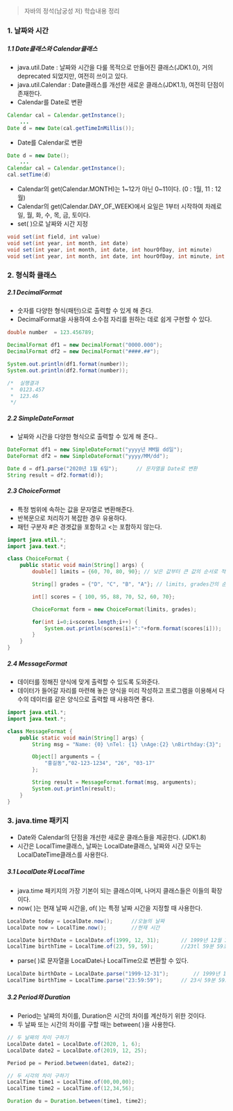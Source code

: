 > 자바의 정석(남궁성 저) 학습내용 정리

### 1. 날짜와 시간
##### 1.1 Date클래스와 Calendar클래스

- java.util.Date : 날짜와 시간을 다룰 목적으로 만들어진 클래스(JDK1.0), 거의 deprecated 되었지만, 여전히 쓰이고 있다.
- java.util.Calendar : Date클래스를 개선한 새로운 클래스(JDK1.1), 여전히 단점이 존재한다.
- Calendar를 Date로 변환
```java
Calendar cal = Calendar.getInstance();
	...
Date d = new Date(cal.getTimeInMillis());
```
- Date를 Calendar로 변환
```java
Date d = new Date();
	...
Calendar cal = Calendar.getInstance();
cal.setTime(d)
```
- Calendar의 get(Calendar.MONTH)는 1~12가 아닌 0~11이다. (0 : 1월, 11 : 12월)
- Calendar의 get(Calendar.DAY_OF_WEEK)에서 요일은 1부터 시작하여 차례로 일, 월, 화, 수, 목, 금, 토이다.
- set( )으로 날짜와 시간 지정
```java
void set(int field, int value)
void set(int year, int month, int date)
void set(int year, int month, int date, int hourOfDay, int minute)
void set(int year, int month, int date, int hourOfDay, int minute, int second)
```


### 2. 형식화 클래스
##### 2.1 DecimalFormat
- 숫자를 다양한 형식(패턴)으로 출력할 수 있게 해 준다.
- DecimalFormat을 사용하여 소수점 자리를 원하는 데로 쉽게 구현할 수 있다.
```java
double number  = 123.456789;

DecimalFormat df1 = new DecimalFormat("0000.000");
DecimalFormat df2 = new DecimalFormat("####.##");

System.out.println(df1.format(number));
System.out.println(df2.format(number));

/*  실행결과
 *  0123.457
 *  123.46
 */
```

##### 2.2 SimpleDateFormat
- 날짜와 시간을 다양한 형식으로 출력할 수 있게 해 준다..
```java
DateFormat df1 = new SimpleDateFormat("yyyy년 MM월 dd일");
DateFormat df2 = new SimpleDateFormat("yyyy/MM/dd");

Date d = df1.parse("2020년 1월 6일");		// 문자열을 Date로 변환
String result = df2.format(d));
```
##### 2.3 ChoiceFormat
- 특정 범위에 속하는 값을 문자열로 변환해준다.
- 반복문으로 처리하기 복잡한 경우 유용하다.
- 패턴 구분자 #은 경곗값을 포함하고 <는 포함하지 않는다.
```java
import java.util.*;
import java.text.*;

class ChoiceFormat {
	public static void main(String[] args) {
		double[] limits = {60, 70, 80, 90};	// 낮은 값부터 큰 값의 순서로 적어야한다.

		String[] grades = {"D", "C", "B", "A"};	// limits, grades간의 순서와 개수를 맞추어야 한다.

		int[] scores = { 100, 95, 88, 70, 52, 60, 70};

		ChoiceFormat form = new ChoiceFormat(limits, grades);

		for(int i=0;i<scores.length;i++) {
			System.out.println(scores[i]+":"+form.format(scores[i]));		
		}
	}
}
```
##### 2.4 MessageFormat
- 데이터를 정해진 양식에 맞게 출력할 수 있도록 도와준다.
- 데이터가 들어갈 자리를 마련해 놓은 양식을 미리 작성하고 프로그램을 이용해서 다수의 데이터를 같은 양식으로 출력할 때 사용하면 좋다.
```java
import java.util.*;
import java.text.*;

class MessageFormat {
	public static void main(String[] args) {
		String msg = "Name: {0} \nTel: {1} \nAge:{2} \nBirthday:{3}";

		Object[] arguments = {
			"홍길동","02-123-1234", "26", "03-17"
		};

		String result = MessageFormat.format(msg, arguments);
		System.out.println(result);
	}
}
```

### 3. java.time 패키지
- Date와 Calendar의 단점을 개선한 새로운 클래스들을 제공한다. (JDK1.8)
- 시간은 LocalTime클래스, 날짜는 LocalDate클래스, 날짜와 시간 모두는 LocalDateTime클래스를 사용한다.

##### 3.1 LocalDate와 LocalTime
- java.time 패키지의 가장 기본이 되는 클래스이며, 나머지 클래스들은 이들의 확장이다.
- now( )는 현재 날짜 시간을, of( )는 특정 날짜 시간을 지정할 때 사용한다.
```java
LocalDate today = LocalDate.now();		//오늘의 날짜
LocalDate now = LocalTime.now();		//현재 시간

LocalDate birthDate = LocalDate.of(1999, 12, 31);		// 1999년 12월 31일
LocalTime birthTime = LocalTime.of(23, 59, 59);			//23tl 59분 59초
```
- parse( )로 문자열을 LocalDate나 LocalTime으로 변환할 수 있다.
```java
LocalDate birthDate = LocalDate.parse("1999-12-31");		// 1999년 12월 31일
LocalTime birthTime = LocalTime.parse("23:59:59");		// 23시 59분 59초
```
##### 3.2 Period와 Duration
- Period는 날짜의 차이를, Duration은 시간의 차이를 계산하기 위한 것이다.
- 두 날짜 또는 시간의 차이를 구할 때는 between( )을 사용한다.
```java
// 두 날짜의 차이 구하기
LocalDate date1 = LocalDate.of(2020, 1, 6);
LocalDate date2 = LocalDate.of(2019, 12, 25);

Period pe = Period.between(date1, date2);

// 두 시각의 차이 구하기
LocalTime time1 = LocalTime.of(00,00,00);
LocalTime time2 = LocalTime.of(12,34,56);

Duration du = Duration.between(time1, time2);
```
